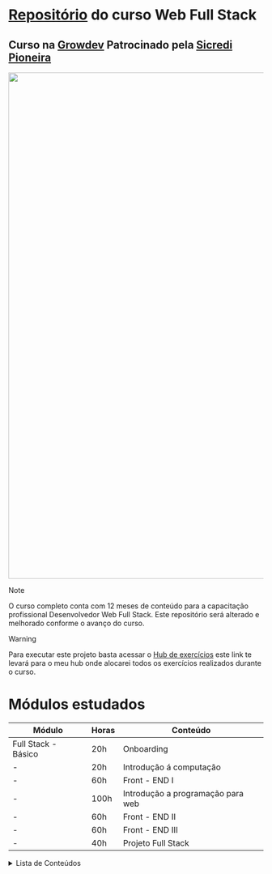 # [Repositório](https://marccelo125.github.io/Growdev-exercicios/)  do curso Web Full Stack
## Curso na [Growdev](https://www.growdev.com.br) Patrocinado pela [Sicredi Pioneira](https://sicredipioneira.com.br)

<img src="https://labs.detectify.com/wp-content/uploads/2022/11/should-you-learn-how-to-code-before-you-learn-hacking.png" width="1000"></img> 

> [!NOTE]
> O curso completo conta com 12 meses de conteúdo para a capacitação profissional Desenvolvedor Web Full Stack.
> Este repositório será alterado e melhorado conforme o avanço do curso.

> [!WARNING]
> Para executar este projeto basta acessar o
[Hub de exercícios](https://marccelo125.github.io/Growdev-exercicios/)
> este link te levará para o meu hub onde alocarei todos os exercícios realizados durante o curso.

# Módulos estudados
| Módulo               | Horas           | Conteúdo                          |
| -------------------- | --------------- | --------------------------------- |
| Full Stack - Básico  | 20h             | Onboarding                        |
| -                    | 20h             | Introdução á computação           |
| -                    | 60h             | Front - END I                     |
| -                    | 100h            | Introdução a programação para web |
| -                    | 60h             | Front - END II                    |
| -                    | 60h             | Front - END III                   |
| -                    | 40h             | Projeto Full Stack                |

<details>
<summary>Lista de Conteúdos </summary>

### Conteúdos que serão estudados
##### Última Atualização: 27/10/23
- HTML5
- CSS
- JavaScript
- Vuetify
- MySQL
- Laravel
- TypeScript
- Vue.js
- PHP

E como sempre, começamos do básico, você pode checar mais sobre no meu repositório aqui:</br>
[Conteúdos de Estudo do Módulo 01 - 3000 Talentos TI](https://github.com/Marccelo125/prj-final-m1-talentos-ti) </br>
[Conteúdos de Estudo do Módulo 02 - 3000 Talentos TI](https://github.com/Marccelo125/front-end-talentos-ti)

```JS
function boasVindas() {
    for(i = 0; i < 10; i++>) {
        console.log("Fogos!")    
    }
}

console.log("Seja Bem Vindo!")
boasVindas()
console.log("Diga: Hello World")
```
</details>
